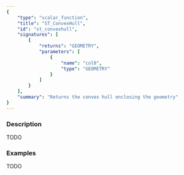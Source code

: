 ```yaml
---
{
    "type": "scalar_function",
    "title": "ST_ConvexHull",
    "id": "st_convexhull",
    "signatures": [
        {
            "returns": "GEOMETRY",
            "parameters": [
                {
                    "name": "col0",
                    "type": "GEOMETRY"
                }
            ]
        }
    ],
    "summary": "Returns the convex hull enclosing the geometry"
}
---
```


### Description

TODO

### Examples

TODO

